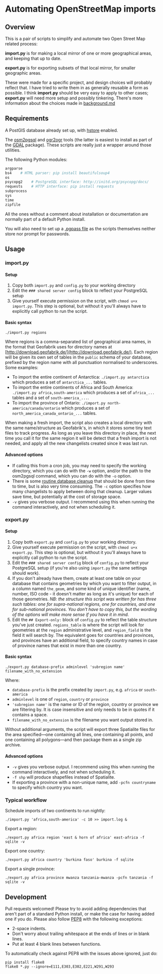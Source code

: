 # Automating OpenStreetMap imports

## Overview

This is a pair of scripts to simplify and automate two Open Street Map related process:

**import.py** is for making a local mirror of one or more geographical areas, and keeping that up to date.

**export.py** is for exporting subsets of that local mirror, for smaller geographic areas.

These were made for a specific project, and design choices will probably reflect that. I have tried to write them in as generally reusable a form as possible. I think **import.py** should be very easy to apply to other cases; **export.py** will need more setup and possibly tinkering. There's more information about the choices made in [background.md](background.md)

## Requirements

A PostGIS database already set up, with [hstore](https://wiki.openstreetmap.org/wiki/Osm2pgsql#hstore) enabled.

The [osm2pgsql](https://wiki.openstreetmap.org/wiki/Osm2pgsql) and [ogr2ogr](http://www.gdal.org/ogr2ogr.html) tools (the latter is easiest to install as part of the [GDAL](https://trac.osgeo.org/gdal/wiki/DownloadingGdalBinaries) package). These scripts are really just a wrapper around those utilities.

The following Python modules:

```python
argparse
bs4    # HTML parser: pip install beautifulsoup4
os
psycopg2    # PostgreSQL interface: http://initd.org/psycopg/docs/
requests    # HTTP interface: pip install requests
subprocess
sys
time
zipfile
```

All the ones without a comment about installation or documentation are normally part of a default Python install.

You will also need to set up a [.pgpass file](http://www.postgresql.org/docs/9.1/static/libpq-pgpass.html) as the scripts themselves neither store nor prompt for passwords.

## Usage

### import.py

#### Setup

1. Copy both `import.py` and `config.py` to your working directory
2. Edit the `### shared server config` block to reflect your PostgreSQL setup
3. Give yourself execute permission on the script, with `chmod u+x import.py`. This step is optional, but without it you'll always have to explicitly call python to run the script.

#### Basic syntax

```shell
./import.py regions
```

Where regions is a comma-separated list of geographical area names, in the format that Geofabrik uses for directory names at [http://download.geofabrik.de/](http://download.geofabrik.de/). Each region will be given its own set of tables in the `public` schema of your database, prefixed by the region name with all punctuation normalised to underscores. Some examples:

* To import the entire continent of Antarctica: `./import.py antarctica` which produces a set of `antarctica_...` tables.
* To import the entire continents of Africa and South America: `./import.py africa,south-america` which produces a set of `africa_...` tables and a set of `south-america_...`.
* To import the province of Ontario: `./import.py north-america/canada/ontario` which produces a set of `north_america_canada_ontario_...` tables.

When making a fresh import, the script also creates a local directory with the same name/structure as Geofabrik's, in which it stores some tiny text files to track progress. As long as you leave this directory in place, the next time you call it for the same region it will be detect that a fresh import is not needed, and apply all the new changelists created since it was last run.

#### Advanced options

* If calling this from a cron job, you may need to specify the working directory, which you can do with the `-w` option, and/or the path to the osm2pgsql command, which you can do with the `-o` option.
* There is some [routine database cleanup](http://wiki.openstreetmap.org/wiki/User:Stephankn/knowledgebase#Cleanup_of_ways_outside_the_bounding_box) that should be done from time to time, but is also very time consuming.  The `-c` option specifies how many changelists to apply between doing that cleanup.  Larger values save time, but potentially at the cost of storage space.
* `-v` gives you verbose output. I recommend using this when running the command interactively, and not when scheduling it.

### export.py

#### Setup

1. Copy both `export.py` and `config.py` to your working directory.
2. Give yourself execute permission on the script, with `chmod u+x export.py`. This step is optional, but without it you'll always have to explicitly call python to run the script.
3. Edit the `### shared server config` block of `config.py` to reflect your PostgreSQL setup (if you're also using `import.py` the same settings should work).
4. If you don't already have them, create at least one table on your database that contains geometries by which you want to filter output, in a column named `the_geom`, and some kind of unique identifier (name, number, ISO code - it doesn't matter as long as it's unique) for each of those geometries.  *NB: the structure this script was written for has three such tables: one for supra-national regions, one for countries, and one for sub-national provinces. You don't have to copy this, but the wording of the options will make more sense if you have it in mind.*
5. Edit the `## Export-only:` block of `config.py` to reflect the table structure you've just created. `regions_table` is where the script will look for geometries at the `region` administrative level, and `region_field` is the field it will search by. The equivalent goes for countries and provinces, and provinces have an additional field, to specify country names in case of province names that exist in more than one country.

#### Basic syntax

```
./export.py database-prefix adminlevel 'subregion name' filename_with_no_extension
```

Where:

* `database-prefix` is the prefix created by `import.py`, e.g. `africa` or `south-america`
* `adminlevel` is one of `region`, `country` or `province`
* `'subregion name'` is the name or ID of the region, country or province we are filtering by. It is case insensitive and only needs to be in quotes if it contains a space.
* `filename_with_no_extension` is the filename you want output stored in.

Without additional arguments, the script will export three Spatialite files for the area specified—one containing all lines, one containing all points, and one containing all polygons—and then package them as a single zip archive.

#### Advanced options

* `-v` gives you verbose output. I recommend using this when running the command interactively, and not when scheduling it.
* `-f shp` will produce shapefiles instead of Spatialite.
* If exporting a province with a non-unique name, add `-pcfn countryname` to specify which country you want.

### Typical workflow

Schedule imports of two continents to run nightly:

```
./import.py 'africa,south-america' -c 10 >> import.log &
```

Export a region:

```
./export.py africa region 'east & horn of africa' east-africa -f sqlite -v
```

Export one country:

```
./export.py africa country 'burkina faso' burkina -f sqlite
```

Export a single province:

```
./export.py africa province mwanza tanzania-mwanza -pcfn tanzania -f sqlite -v
```

## Development

Pull requests welcomed!  Please try to avoid adding dependencies that aren't part of a standard Python install, or make the case for having added one if you do.  Please also follow [PEP8](https://www.python.org/dev/peps/pep-0008/) with the following exceptions:

* 2-space indents.
* Don't worry about trailing whitespace at the ends of lines or in blank lines.
* Put at least 4 blank lines between functions.

To automatically check against PEP8 with the issues above ignored, just do:

```
pip install flake8
flake8 *.py --ignore=E111,E303,E302,E221,W291,W293
```
